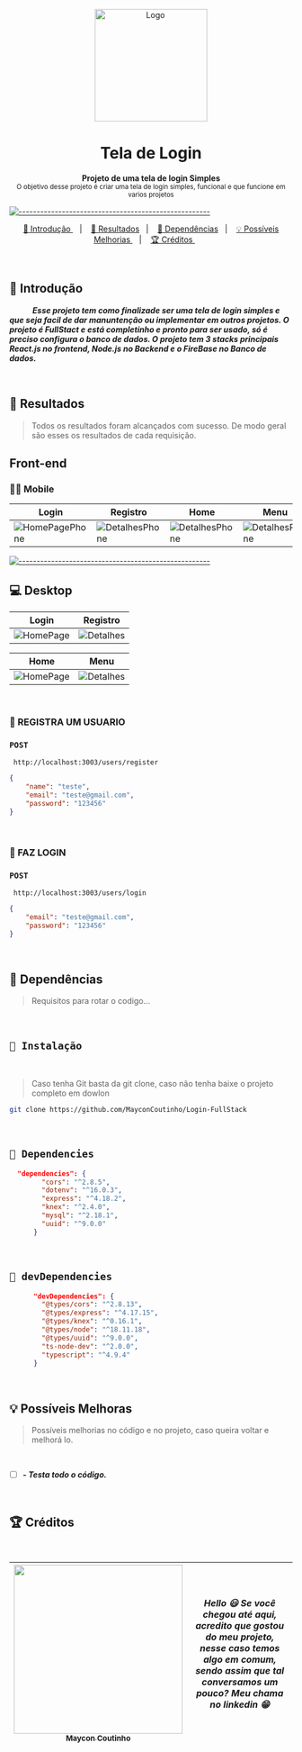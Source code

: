 <p align="center">
  <img src="https://user-images.githubusercontent.com/60453269/233521163-5b593f5e-4afd-4995-b527-88c01c677d46.png" alt="Logo" width="200" height="200" />
</p>


<h1 align="center"> Tela de Login  </h1>

<p align="center">
  <b> Projeto de uma tela de login Simples </b></br>
  <sub> O objetivo desse projeto é criar uma tela de login simples, funcional e que funcione em varios projetos 
  <sub>
</p>

[![-----------------------------------------------------](https://raw.githubusercontent.com/andreasbm/readme/master/assets/lines/colored.png)](#table-of-contents)

<p align="center">
  <a href="#Introdução"> 🧩 Introdução </a>&nbsp;&nbsp;&nbsp;|&nbsp;&nbsp;&nbsp;
  <a href="#Resultados"> 🚀 Resultados</a>&nbsp;&nbsp;&nbsp;|&nbsp;&nbsp;&nbsp;
  <a href="#Dependências"> 🧪 Dependências</a>&nbsp;&nbsp;&nbsp;|&nbsp;&nbsp;&nbsp;
  <a href="#Ideias">💡 Possíveis Melhorias </a>&nbsp;&nbsp;&nbsp;|&nbsp;&nbsp;&nbsp;
  <a href="#Creditos"> 🏆 Créditos </a>&nbsp;&nbsp;&nbsp;&nbsp;&nbsp;&nbsp;
</p>

<br/>

<a id="Introdução"></a>
## 🧩 Introdução 

  ***⠀⠀⠀⠀Esse projeto tem como finalizade ser uma tela de login simples e que seja facil de dar manuntenção ou implementar em outros projetos.
  O projeto é FullStact e está completinho e pronto para ser usado, só é preciso configura o banco de dados. O projeto tem 3 stacks principais React.js no frontend, Node.js no Backend e o FireBase no Banco de dados.***

<br/>

<a id="Resultados"></a>
## 🚀 Resultados 
  > Todos os resultados foram alcançados com sucesso. De modo geral são esses os resultados de cada requisição. 

## Front-end

### 🤳🏻 Mobile


Login | Registro | Home | Menu |
|---|---|---|---|
![HomePagePhone](https://user-images.githubusercontent.com/60453269/216195912-079d82a0-0ab7-49f3-aa71-414a60b2f767.png) | ![DetalhesPhone](https://user-images.githubusercontent.com/60453269/216195909-5373005a-2e93-488f-959d-619260fc76a4.png)| ![DetalhesPhone](https://user-images.githubusercontent.com/60453269/216849357-66d00428-2858-4fda-9541-5d4d42e01d5a.png)| ![DetalhesPhone](https://user-images.githubusercontent.com/60453269/216849390-71f69da5-7ced-4fde-9256-a39c39d4d917.png)
  
[![-----------------------------------------------------](https://raw.githubusercontent.com/andreasbm/readme/master/assets/lines/colored.png)](#table-of-contents)

## 💻 Desktop 
  
 Login | Registro |
|---|---|
![HomePage](https://user-images.githubusercontent.com/60453269/216196816-732e76cb-ad41-499f-80fd-2cfa04f52ad5.png) | ![Detalhes](https://user-images.githubusercontent.com/60453269/216196824-69b5b6d2-cce1-4b08-9b03-ff5b5fcb8a12.png) | 


 Home | Menu |
|---|---|
![HomePage](https://user-images.githubusercontent.com/60453269/216849485-f2afd8d8-5e21-4f47-9e26-e7203339eafe.png) | ![Detalhes](https://user-images.githubusercontent.com/60453269/216849484-d86fc652-4354-4e1a-937a-d8bae6858948.png) | 

   

<br/> 
  
### 🎯 REGISTRA UM USUARIO
  
### ```POST``` 
```URL
 http://localhost:3003/users/register
```
  
```JSON
{
    "name": "teste",
    "email": "teste@gmail.com",
    "password": "123456"
}
```
  
<br /> 

### 🎯 FAZ LOGIN 
  
### ```POST``` 

```URL
 http://localhost:3003/users/login
 ```
  
```JSON
{
    "email": "teste@gmail.com",
    "password": "123456"
}
```
  
<br /> 

<a id="Dependências"></a>
## 🧪 Dependências
> Requisitos para rotar o codigo...

<br/>

## `📖 Instalação` 
  
  
 <br /> 

> Caso tenha Git basta da git clone, caso não tenha baixe o projeto completo em dowlon

```BASH
git clone https://github.com/MayconCoutinho/Login-FullStack
```

<br />   

## `📖 Dependencies` 

```JSON
  "dependencies": {
        "cors": "^2.8.5",
        "dotenv": "^16.0.3",
        "express": "^4.18.2",
        "knex": "^2.4.0",
        "mysql": "^2.18.1",
        "uuid": "^9.0.0"
      }

```

<br /> 

## `📖 devDependencies` 


```JSON
      "devDependencies": {
        "@types/cors": "^2.8.13",
        "@types/express": "^4.17.15",
        "@types/knex": "^0.16.1",
        "@types/node": "^18.11.18",
        "@types/uuid": "^9.0.0",
        "ts-node-dev": "^2.0.0",
        "typescript": "^4.9.4"
      }

```

<br /> 

<a id="Ideias"></a>
## 💡 Possíveis Melhoras
> Possíveis melhorias no código e no projeto, caso queira voltar e melhorá lo.

<br /> 

- [ ] ***- Testa todo o código.*** 


<br /> 

<a id="Creditos"></a>
## 🏆 Créditos

<br /> 

<div > 

| [<img src="https://user-images.githubusercontent.com/60453269/217899761-dc2d4e4b-3336-419d-9076-79304290aa0a.png" width=300><br><sub> Maycon Coutinho </sub>](https://www.linkedin.com/in/maycon-coutinho/) | ***Hello 😃 Se você chegou até aqui, acredito que gostou do meu projeto, nesse caso temos algo em comum, sendo assim que tal conversamos um pouco? Meu chama no linkedin 😁*** | 
|---|---|




</div> 


  
